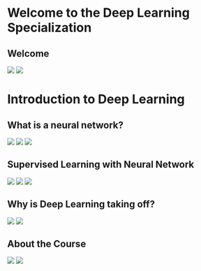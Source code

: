 # Welcome to the Deep Learning Specialization

## Welcome
![](images/video1/Slide2.JPG)
![](images/video1/Slide3.JPG)

# Introduction to Deep Learning

## What is a neural network?
![](images/video2/Slide2.JPG)
![](images/video2/Slide3.JPG)
![](images/video2/Slide4.JPG)

## Supervised Learning with Neural Network
![](images/video3/Slide2.JPG)
![](images/video3/Slide3.JPG)
![](images/video3/Slide4.JPG)
		
## Why is Deep Learning taking off?
![](images/video4/Slide2.JPG)
![](images/video4/Slide3.JPG)
		
 ## About the Course
![](images/video5/Slide2.JPG)
![](images/video5/Slide3.JPG)
